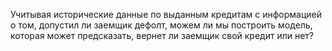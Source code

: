 Учитывая исторические данные по выданным кредитам с информацией о том, допустил ли заемщик дефолт, можем ли мы построить модель, которая может предсказать, вернет ли заемщик свой кредит или нет?

